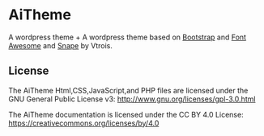 # AiTheme
A wordpress theme		 +
A wordpress theme based on [Bootstrap](https://github.com/twbs/bootstrap) and [Font Awesome](https://github.com/FortAwesome/Font-Awesome) and [Snape](https://github.com/Vtrois/Snape) by Vtrois.

## License

The AiTheme Html,CSS,JavaScript,and PHP files are licensed under the GNU General Public License v3:
http://www.gnu.org/licenses/gpl-3.0.html

The AiTheme documentation is licensed under the CC BY 4.0 License:
https://creativecommons.org/licenses/by/4.0
